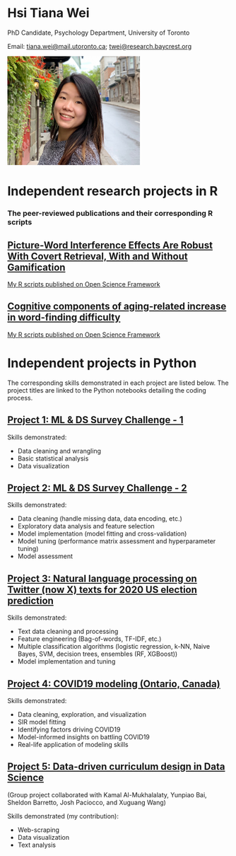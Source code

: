 # Hsi Tiana Wei

PhD Candidate, Psychology Department, University of Toronto

Email: tiana.wei@mail.utoronto.ca; twei@research.baycrest.org

<img src="https://raw.githubusercontent.com/tiawei/Hsi_Tiana_Wei/main/images/TWei.jpg" width="300">


# Independent research projects in R

### The peer-reviewed publications and their corresponding R scripts

## [Picture-Word Interference Effects Are Robust With Covert Retrieval, With and Without Gamification](https://www.frontiersin.org/journals/psychology/articles/10.3389/fpsyg.2021.825020/full)

[My R scripts published on Open Science Framework](https://osf.io/k6ndp/)

## [Cognitive components of aging-related increase in word-finding difficulty](https://www.tandfonline.com/doi/full/10.1080/13825585.2024.2315774)

[My R scripts published on Open Science Framework](https://osf.io/yc7jm/?view_only=40bbaf6d13314b0dbee81ce41b0aa757)



# Independent projects in Python

The corresponding skills demonstrated in each project are listed below. The project titles are linked to the Python notebooks detailing the coding process.

## [Project 1: ML & DS Survey Challenge - 1](https://github.com/tiawei/tiawei.github.io/blob/main/Project_1/wei_Kaggle%20ML%26DS%20Survey%20Challenge_1.ipynb)

Skills demonstrated:
- Data cleaning and wrangling
- Basic statistical analysis
- Data visualization

## [Project 2: ML & DS Survey Challenge - 2](https://github.com/tiawei/tiawei.github.io/blob/main/Project_2/wei_Kaggle%20ML%26DS%20Survey%20Challenge_2.ipynb)

Skills demonstrated:
- Data cleaning (handle missing data, data encoding, etc.)
- Exploratory data analysis and feature selection
- Model implementation (model fitting and cross-validation)
- Model tuning (performance matrix assessment and hyperparameter tuning)
- Model assessment

## [Project 3: Natural language processing on Twitter (now X) texts for 2020 US election prediction](https://github.com/tiawei/tiawei.github.io/blob/main/Project_3/wei_NLP_for_2020_US_election_prediction.ipynb)

Skills demonstrated:
- Text data cleaning and processing
- Feature engineering (Bag-of-words, TF-IDF, etc.)
- Multiple classification algorithms (logistic regression, k-NN, Naive
Bayes, SVM, decision trees, ensembles (RF, XGBoost))
- Model implementation and tuning

## [Project 4: COVID19 modeling (Ontario, Canada)](https://github.com/tiawei/tiawei.github.io/blob/main/Project_4/wei_COVID19_modeling.ipynb)

Skills demonstrated:
- Data cleaning, exploration, and visualization
- SIR model fitting
- Identifying factors driving COVID19
- Model-informed insights on battling COVID19 
- Real-life application of modeling skills

## [Project 5: Data-driven curriculum design in Data Science](https://github.com/tiawei/tiawei.github.io/blob/main/Project_5/Final_notebook%20Group%203%20project.ipynb)
(Group project collaborated with Kamal Al-Mukhalalaty, Yunpiao Bai, Sheldon Barretto, Josh Paciocco, and Xuguang Wang)

Skills demonstrated (my contribution):
- Web-scraping
- Data visualization
- Text analysis

